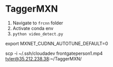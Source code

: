 # TaggerMXN

1. Navigate to `frcnn` folder
2. Activate conda env
3. `python video_detect.py`


export MXNET_CUDNN_AUTOTUNE_DEFAULT=0

scp -i ~/.ssh/cloudadev frontgateperson1.mp4 tyler@35.212.238.38:~/TaggerMXN/
